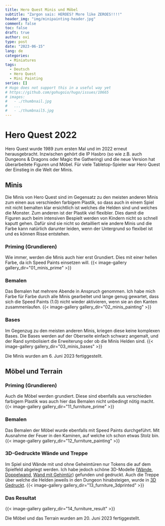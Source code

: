```yaml
---
title: Hero Quest Minis und Möbel
subtitle: "Zargon sais: HEROES? More like ZEROES!!!!"
header_img: "img/minipainting-header.jpg"
comment: false
toc: false
draft: true
author: oxi
type: post
date: "2023-06-15"
lang: de
categories:
  - Miniatures
tags:
  - Deutsch
  - Hero Quest
  - Mini Painting
series: []
# Hugo does not support this in a useful way yet
# https://github.com/gohugoio/hugo/issues/10665
# images:
#   - ./thumbnail.jpg
#   ...
#   - ./thumbnail5.jpg
---
```

# Hero Quest 2022
Hero Quest wurde 1989 zum ersten Mal und im 2022 erneut herausgebracht. Inzwischen gehört die IP Hasbro (so wie z.B. auch Dungeons & Dragons oder Magic the Gathering) und die neue Version hat überarbeitete Figuren und Möbel. Für viele Tabletop-Spieler war Hero Quest der Einstieg in die Welt der Minis.

## Minis
Die Minis von Hero Quest sind im Gegensatz zu den meisten anderen Minis zum einen aus verschieden farbigem Plastik, so dass auch in einem Spiel mit nicht bemalten klar ersichtlich ist welches die Helden sind und welches die Monster. Zum anderen ist der Plastik viel flexibler. Dies damit die Figuren auch beim intensiven Bespielt werden von Kindern nicht so schnell kaputt gehen. Dafür sind sie nicht so detailliert wie andere Minis und die Farbe kann natürlich darunter leiden, wenn der Untergrund so flexibel ist und es können Risse entstehen.

### Priming (Grundieren)
Wie immer, werden die Minis auch hier erst Grundiert. Dies mit einer hellen Farbe, da ich Speed Paints einsetzen will.
{{< image-gallery gallery_dir="01_minis_prime" >}}

### Bemalen
Das Bemalen hat mehrere Abende in Anspruch genommen. Ich habe mich Farbe für Farbe durch alle Minis gearbeitet und lange genug gewartet, dass sich die Speed Paints (1.0) nicht wieder aktivieren, wenn sie an den Kanten zusammenlaufen.
{{< image-gallery gallery_dir="02_minis_painting" >}}

### Bases
Im Gegenzug zu den meisten anderen Minis, kriegen diese keine komplexen Bases. Die Bases werden auf der Oberseite einfach schwarz angemalt, und der Rand symbolisiert die Erweiterung oder ob die Minis Helden sind.
{{< image-gallery gallery_dir="03_minis_bases" >}}

Die Minis wurden am 6. Juni 2023 fertiggestellt.

## Möbel und Terrain
### Priming (Grundieren)
Auch die Möbel werden grundiert. Diese sind ebenfalls aus verschieden farbigem Plastik was auch hier das Bemalen nicht unbedingt nötig macht.
{{< image-gallery gallery_dir="11_furniture_prime" >}}

### Bemalen
Das Bemalen der Möbel wurde ebenfalls mit Speed Paints durchgeführt. Mit Ausnahme der Feuer in den Kaminen, auf welche ich schon etwas Stolz bin.
{{< image-gallery gallery_dir="12_furniture_painting" >}}

### 3D-Gedruckte Wände und Treppe
Im Spiel sind Wände mit und ohne Geheimtüren nur Tokens die auf dem Spielfeld abgelegt werden. Ich habe jedoch schöne 3D-Modelle ([Wände](https://www.thingiverse.com/thing:6000114), [Doppelwand](https://www.thingiverse.com/thing:6005201), [Wand mit Gehimtür](https://www.thingiverse.com/thing:6004303)) gefunden und gedruckt. Auch die Treppe über welche die Helden jeweils in den Dungeon hinabsteigen, wurde in [3D Gedruckt](https://www.thingiverse.com/thing:5020617).
{{< image-gallery gallery_dir="13_furniture_3dprinted" >}}

### Das Resultat
{{< image-gallery gallery_dir="14_furniture_result" >}}

Die Möbel und das Terrain wurden am 20. Juni 2023 fertiggestellt.
